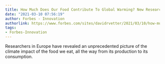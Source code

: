 ```yaml
---
title: How Much Does Our Food Contribute To Global Warming? New Research Reveals All
date: "2021-03-10 07:56:19"
author: Forbes - Innovation
authorlink: https://www.forbes.com/sites/davidrvetter/2021/03/10/how-much-does-our-food-contribute-to-global-warming-new-research-reveals-all/
tags:
- Forbes-Innovation
---
```

Researchers in Europe have revealed an unprecedented picture of the climate impact of the food we eat, all the way from its production to its consumption.